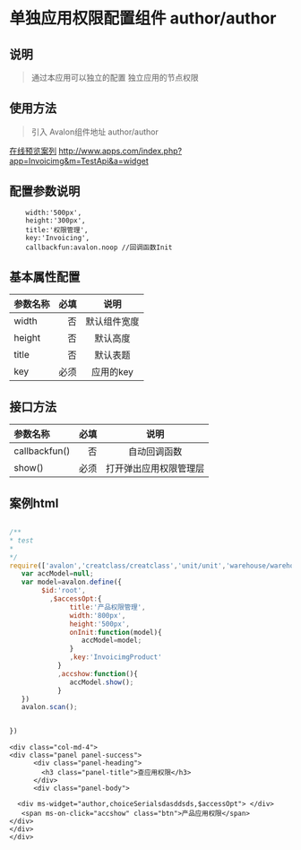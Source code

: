 # 单独应用权限配置组件 author/author

## 说明

  >  通过本应用可以独立的配置 独立应用的节点权限

## 使用方法

  > 引入 Avalon组件地址 author/author

   [在线预览案列](http://www.apps.com/index.php?app=Invoicimg&m=TestApi&a=widget) http://www.apps.com/index.php?app=Invoicimg&m=TestApi&a=widget



## 配置参数说明
        width:'500px', 
        height:'300px',
        title:'权限管理',
        key:'Invoicing',
        callbackfun:avalon.noop //回调函数Init

## 基本属性配置

| 参数名称      |    必填 | 说明  |
| :-------- | --------:| :--: |
| width  | 否 |  默认组件宽度  |
| height |否| 默认高度 |
|title|否| 默认表题 |
|key|必须| 应用的key |


##  接口方法

| 参数名称      |    必填 | 说明  |
| :-------- | --------:| :--: |
|callbackfun()|否|  自动回调函数  |
|show()|必须| 打开弹出应用权限管理层 |



## 案例html 


``` javascript

/**
* test
* 
*/
require(['avalon','creatclass/creatclass','unit/unit','warehouse/warehouse','createproduct/createproduct','format/format','domReady!'],function(avalon){
   var accModel=null;
   var model=avalon.define({ 
        $id:'root',
          ,$accessOpt:{
               title:'产品权限管理',
               width:'800px',
               height:'500px',
               onInit:function(model){
                  accModel=model;
               }
               ,key:'InvoicimgProduct'
            }
            ,accshow:function(){
               accModel.show();
            }
   })
   avalon.scan();


})

```


```
<div class="col-md-4">
<div class="panel panel-success">
      <div class="panel-heading">
        <h3 class="panel-title">查应用权限</h3>
      </div>
      <div class="panel-body">

  <div ms-widget="author,choiceSerialsdasddsds,$accessOpt"> </div>
   <span ms-on-click="accshow" class="btn">产品应用权限</span>
</div>
</div>
</div>





```




